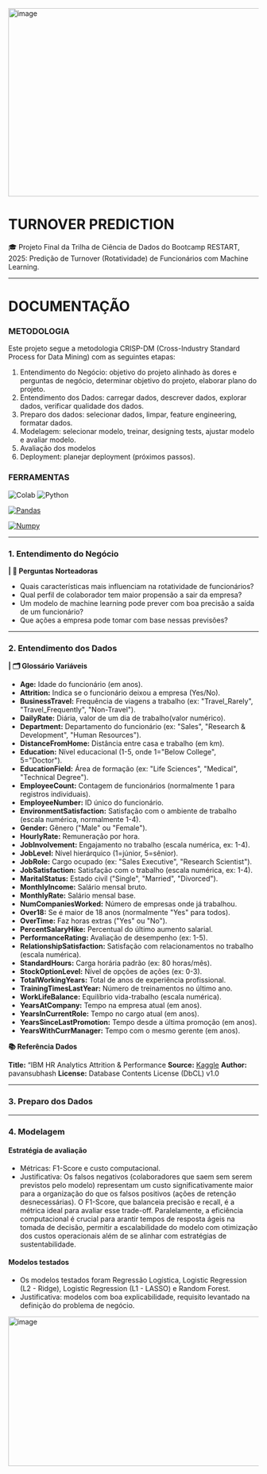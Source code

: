  <img width="1080" height="379" alt="image" src="https://github.com/user-attachments/assets/5651cf91-42cf-4a3e-8606-5ce0830c02bc" />

 
 # TURNOVER PREDICTION

🎓 Projeto Final da Trilha de Ciência de Dados do Bootcamp RESTART, 2025: Predição de Turnover (Rotatividade) de Funcionários com Machine Learning.  
___
# DOCUMENTAÇÃO

### METODOLOGIA
Este projeto segue a metodologia CRISP-DM (Cross-Industry Standard Process for Data Mining) com as seguintes etapas: 
1. Entendimento do Negócio: objetivo do projeto alinhado às dores e perguntas de negócio, determinar objetivo do projeto, elaborar plano do projeto. 
2. Entendimento dos Dados: carregar dados, descrever dados, explorar dados, verificar qualidade dos dados. 
3. Preparo dos dados: selecionar dados, limpar, feature engineering, formatar dados.
4. Modelagem: selecionar modelo, treinar, designing tests, ajustar modelo e avaliar modelo. 
5. Avaliação dos modelos 
6. Deployment: planejar deployment (próximos passos).

### FERRAMENTAS
![Colab](https://img.shields.io/badge/Colab-F9AB00?style=for-the-badge&logo=googlecolab&color=525252) ![Python](https://img.shields.io/badge/Python-FFD43B?style=for-the-badge&logo=python&logoColor=blue)

[![Pandas](https://img.shields.io/badge/Python-3776AB?style=for-the-badge&logo=python&logoColor=white)](https://www.python.org)

[![Numpy](https://img.shields.io/badge/Python-3776AB?style=for-the-badge&logo=python&logoColor=white)](https://www.python.org)
___

### 1. Entendimento do Negócio

**| 🎯 Perguntas Norteadoras**
* Quais características mais influenciam na rotatividade de funcionários?
* Qual perfil de colaborador tem maior propensão a sair da empresa?
* Um modelo de machine learning pode prever com boa precisão a saída de um
funcionário?
* Que ações a empresa pode tomar com base nessas previsões?
___
### 2. Entendimento dos Dados 

**| 🗂️ Glossário Variáveis**

* **Age:** Idade do funcionário (em anos).  
* **Attrition:** Indica se o funcionário deixou a empresa (Yes/No).  
* **BusinessTravel:** Frequência de viagens a trabalho (ex: "Travel_Rarely", "Travel_Frequently", "Non-Travel").  
* **DailyRate:** Diária, valor de um dia de trabalho(valor numérico).  
* **Department:** Departamento do funcionário (ex: "Sales", "Research & Development", "Human Resources").  
* **DistanceFromHome:** Distância entre casa e trabalho (em km).  
* **Education:** Nível educacional (1-5, onde 1="Below College", 5="Doctor").  
* **EducationField:** Área de formação (ex: "Life Sciences", "Medical", "Technical Degree").  
* **EmployeeCount:** Contagem de funcionários (normalmente 1 para registros individuais).  
* **EmployeeNumber:** ID único do funcionário.  
* **EnvironmentSatisfaction:** Satisfação com o ambiente de trabalho (escala numérica, normalmente 1-4).  
* **Gender:** Gênero ("Male" ou "Female").  
* **HourlyRate:** Remuneração por hora.  
* **JobInvolvement:** Engajamento no trabalho (escala numérica, ex: 1-4).  
* **JobLevel:** Nível hierárquico (1=júnior, 5=sênior).  
* **JobRole:** Cargo ocupado (ex: "Sales Executive", "Research Scientist").  
* **JobSatisfaction:** Satisfação com o trabalho (escala numérica, ex: 1-4).  
* **MaritalStatus:** Estado civil ("Single", "Married", "Divorced").  
* **MonthlyIncome:** Salário mensal bruto.  
* **MonthlyRate:** Salário mensal base.  
* **NumCompaniesWorked:** Número de empresas onde já trabalhou.  
* **Over18:** Se é maior de 18 anos (normalmente "Yes" para todos).  
* **OverTime:** Faz horas extras ("Yes" ou "No").  
* **PercentSalaryHike:** Percentual do último aumento salarial.  
* **PerformanceRating:** Avaliação de desempenho (ex: 1-5).  
* **RelationshipSatisfaction:** Satisfação com relacionamentos no trabalho (escala numérica).  
* **StandardHours:** Carga horária padrão (ex: 80 horas/mês).  
* **StockOptionLevel:** Nível de opções de ações (ex: 0-3).  
* **TotalWorkingYears:** Total de anos de experiência profissional.  
* **TrainingTimesLastYear:** Número de treinamentos no último ano.  
* **WorkLifeBalance:** Equilíbrio vida-trabalho (escala numérica).  
* **YearsAtCompany:** Tempo na empresa atual (em anos).  
* **YearsInCurrentRole:** Tempo no cargo atual (em anos).  
* **YearsSinceLastPromotion:** Tempo desde a última promoção (em anos).  
* **YearsWithCurrManager:** Tempo com o mesmo gerente (em anos).

**📚 Referência Dados**

**Title:** “IBM HR Analytics Attrition & Performance
**Source:** [Kaggle](https://www.kaggle.com/datasets/pavansubhasht/ibm-hr-analytics-attrition-dataset/data)
**Author:** pavansubhash
**License:** Database Contents License (DbCL) v1.0

___
### 3. Preparo dos Dados





___
### 4. Modelagem

 #### **Estratégia de avaliação**
 
 * Métricas: F1-Score e custo computacional.
 * Justificativa: Os falsos negativos (colaboradores que saem sem serem previstos pelo modelo) representam um custo significativamente maior para a organização do que os falsos positivos (ações de retenção desnecessárias). O F1-Score, que balanceia precisão e recall, é a métrica ideal para avaliar esse trade-off. Paralelamente, a eficiência computacional é crucial para arantir tempos de resposta ágeis na tomada de decisão, permitir a escalabilidade do modelo com otimização dos custos operacionais além de se alinhar com estratégias de sustentabilidade.

  #### **Modelos testados**  
* Os modelos testados foram Regressão Logística, Logistic Regression (L2 - Ridge), Logistic Regression (L1 - LASSO) e Random Forest.
* Justificativa: modelos com boa explicabilidade, requisito levantado na definição do problema de negócio.

<img width="1206" height="301" alt="image" src="https://github.com/user-attachments/assets/a6cedb02-115c-4b91-85cf-c9a99ea0aca5" />

 

  
